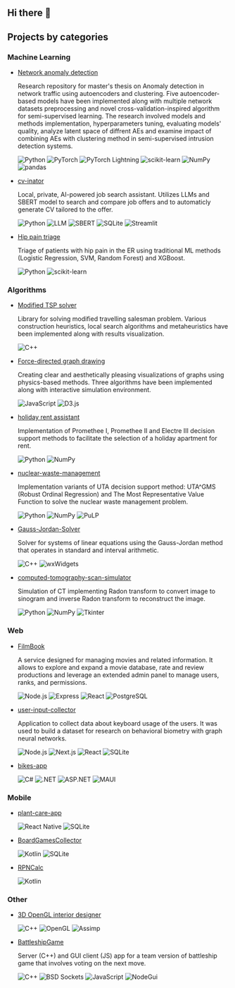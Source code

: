 ## Hi there 👋

## Projects by categories

### Machine Learning

- [Network anomaly detection](https://github.com/Szymon-Winiecki/network-anomaly-detection-research)

    Research repository for master's thesis on Anomaly detection in network traffic using autoencoders and clustering. Five autoencoder-based models have been implemented along with multiple network datasets preprocessing and novel cross-validation-inspired algorithm for semi-supervised learning. 
    The research involved models and methods implementation, hyperparameters tuning, evaluating models' quality, analyze latent space of diffrent AEs and examine impact of combining AEs with clustering method in semi-supervised intrusion detection systems.

    ![Python](https://img.shields.io/badge/Python-3776AB?style=for-the-badge&logo=python&logoColor=white)
    ![PyTorch](https://img.shields.io/badge/PyTorch-EE4C2C?style=for-the-badge&logo=pytorch&logoColor=white)
    ![PyTorch Lightning](https://img.shields.io/badge/PyTorch_Lightning-792EE5?style=for-the-badge&logo=pytorch&logoColor=white)
    ![scikit-learn](https://img.shields.io/badge/scikit--learn-F7931E?style=for-the-badge&logo=scikit-learn&logoColor=white)
    ![NumPy](https://img.shields.io/badge/NumPy-013243?style=for-the-badge&logo=numpy&logoColor=white)
    ![pandas](https://img.shields.io/badge/pandas-150458?style=for-the-badge&logo=pandas&logoColor=white)


- [cv-inator](https://github.com/Szymon-Winiecki/cv-inator)

    Local, private, AI-powered job search assistant. Utilizes LLMs and SBERT model to search and compare job offers and to automaticly generate CV tailored to the offer.

    ![Python](https://img.shields.io/badge/Python-3776AB?style=for-the-badge&logo=python&logoColor=white)
    ![LLM](https://img.shields.io/badge/LLM-Large_Language_Model-8A2BE2?style=for-the-badge)
    ![SBERT](https://img.shields.io/badge/SBERT-Sentence_BERT-4B8BBE?style=for-the-badge)
    ![SQLite](https://img.shields.io/badge/SQLite-003B57?style=for-the-badge&logo=sqlite&logoColor=white)
    ![Streamlit](https://img.shields.io/badge/Streamlit-FF4B4B?style=for-the-badge&logo=streamlit&logoColor=white)

- [Hip pain triage](https://github.com/Szymon-Winiecki/ER-hip-pain-traige)

    Triage of patients with hip pain in the ER using traditional ML methods (Logistic Regression, SVM, Random Forest) and XGBoost.

    ![Python](https://img.shields.io/badge/Python-3776AB?style=for-the-badge&logo=python&logoColor=white)
    ![scikit-learn](https://img.shields.io/badge/scikit--learn-F7931E?style=for-the-badge&logo=scikit-learn&logoColor=white)


### Algorithms

- [Modified TSP solver](https://github.com/Szymon-Winiecki/imo-tsp)

    Library for solving modified travelling salesman problem. Various construction heuristics, local search algorithms and metaheuristics have been implemented along with results visualization.

    ![C++](https://img.shields.io/badge/C%2B%2B-00599C?style=for-the-badge&logo=c%2B%2B&logoColor=white)

- [Force-directed graph drawing](https://github.com/Szymon-Winiecki/force-directed-graph-drawing)

    Creating clear and aesthetically pleasing visualizations of graphs using physics-based methods. Three algorithms have been implemented along with interactive simulation environment.

    ![JavaScript](https://img.shields.io/badge/JavaScript-F7DF1E?style=for-the-badge&logo=javascript&logoColor=black)
    ![D3.js](https://img.shields.io/badge/D3.js-F9A03C?style=for-the-badge&logo=d3.js&logoColor=black)


- [holiday rent assistant](https://github.com/Szymon-Winiecki/iswd-electre-promethee)
    
    Implementation of Promethee I, Promethee II and Electre III decision support methods to facilitate the selection of a holiday apartment for rent.

    ![Python](https://img.shields.io/badge/Python-3776AB?style=for-the-badge&logo=python&logoColor=white)
    ![NumPy](https://img.shields.io/badge/NumPy-013243?style=for-the-badge&logo=numpy&logoColor=white)

- [nuclear-waste-management](https://github.com/Szymon-Winiecki/iswd-nuclear-waste-management/tree/main)

    Implementation variants of UTA decision support method: UTA^GMS (Robust Ordinal Regression) and The Most Representative Value Function to solve the nuclear waste management problem.

    ![Python](https://img.shields.io/badge/Python-3776AB?style=for-the-badge&logo=python&logoColor=white)
    ![NumPy](https://img.shields.io/badge/NumPy-013243?style=for-the-badge&logo=numpy&logoColor=white)
    ![PuLP](https://img.shields.io/badge/PuLP-FFC107?style=for-the-badge)

- [Gauss-Jordan-Solver](https://github.com/Szymon-Winiecki/Gauss-Jordan-Solver)

    Solver for systems of linear equations using the Gauss-Jordan method that operates in standard and interval arithmetic.

    ![C++](https://img.shields.io/badge/C%2B%2B-00599C?style=for-the-badge&logo=c%2B%2B&logoColor=white)
    ![wxWidgets](https://img.shields.io/badge/wxWidgets-3C7EBB?style=for-the-badge&logo=wxwidgets&logoColor=white)

- [computed-tomography-scan-simulator](https://github.com/Szymon-Winiecki/computed-tomography-scan-simulator)

    Simulation of CT implementing Radon transform to convert image to sinogram and inverse Radon transform to reconstruct the image.

    ![Python](https://img.shields.io/badge/Python-3776AB?style=for-the-badge&logo=python&logoColor=white)
    ![NumPy](https://img.shields.io/badge/NumPy-013243?style=for-the-badge&logo=numpy&logoColor=white)
    ![Tkinter](https://img.shields.io/badge/Tkinter-FFB000?style=for-the-badge)

### Web

- [FilmBook](https://github.com/Szymon-Winiecki/FilmBook)

    A service designed for managing movies and related information. It allows to explore and expand a movie database, rate and review productions and leverage an extended admin panel to manage users, ranks, and permissions.

    ![Node.js](https://img.shields.io/badge/Node.js-339933?style=for-the-badge&logo=nodedotjs&logoColor=white)
    ![Express](https://img.shields.io/badge/Express.js-000000?style=for-the-badge&logo=express&logoColor=white)
    ![React](https://img.shields.io/badge/React-20232A?style=for-the-badge&logo=react&logoColor=61DAFB)
    ![PostgreSQL](https://img.shields.io/badge/PostgreSQL-4169E1?style=for-the-badge&logo=postgresql&logoColor=white)

- [user-input-collector](https://github.com/Szymon-Winiecki/bbgnn-user-input-collector)

    Application to collect data about keyboard usage of the users. It was used to build a dataset for research on behavioral biometry with graph neural networks.  

    ![Node.js](https://img.shields.io/badge/Node.js-339933?style=for-the-badge&logo=nodedotjs&logoColor=white)
    ![Next.js](https://img.shields.io/badge/Next.js-000000?style=for-the-badge&logo=nextdotjs&logoColor=white)
    ![React](https://img.shields.io/badge/React-20232A?style=for-the-badge&logo=react&logoColor=61DAFB)
    ![SQLite](https://img.shields.io/badge/SQLite-003B57?style=for-the-badge&logo=sqlite&logoColor=white)

- [bikes-app](https://github.com/Szymon-Winiecki/projekt-pw)

    ![C#](https://img.shields.io/badge/C%23-239120?style=for-the-badge&logo=c-sharp&logoColor=white)
    ![.NET](https://img.shields.io/badge/.NET-512BD4?style=for-the-badge&logo=dotnet&logoColor=white)
    ![ASP.NET](https://img.shields.io/badge/ASP.NET-5C2D91?style=for-the-badge&logo=dotnet&logoColor=white)
    ![MAUI](https://img.shields.io/badge/.NET_MAUI-512BD4?style=for-the-badge&logo=dotnet&logoColor=white)



### Mobile

- [plant-care-app](https://github.com/Szymon-Winiecki/plant-care-app)

    ![React Native](https://img.shields.io/badge/React_Native-20232A?style=for-the-badge&logo=react&logoColor=61DAFB)
    ![SQLite](https://img.shields.io/badge/SQLite-003B57?style=for-the-badge&logo=sqlite&logoColor=white)

- [BoardGamesCollector](https://github.com/Szymon-Winiecki/BoardGamesCollector)

    ![Kotlin](https://img.shields.io/badge/Kotlin-7F52FF?style=for-the-badge&logo=kotlin&logoColor=white)
    ![SQLite](https://img.shields.io/badge/SQLite-003B57?style=for-the-badge&logo=sqlite&logoColor=white)


- [RPNCalc](https://github.com/Szymon-Winiecki/RPNCalc)

    ![Kotlin](https://img.shields.io/badge/Kotlin-7F52FF?style=for-the-badge&logo=kotlin&logoColor=white)



### Other

- [3D OpenGL interior designer](https://github.com/maciej-wieczorek/ProjektGKW)

    ![C++](https://img.shields.io/badge/C%2B%2B-00599C?style=for-the-badge&logo=c%2B%2B&logoColor=white)
    ![OpenGL](https://img.shields.io/badge/OpenGL-5586A4?style=for-the-badge&logo=opengl&logoColor=white)
    ![Assimp](https://img.shields.io/badge/Assimp-007ACC?style=for-the-badge&logo=assimp&logoColor=white)


- [BattleshipGame](https://github.com/Szymon-Winiecki/BattleshipGame)

    Server (C++) and GUI client (JS) app for a team version of battleship game that involves voting on the next move.

    ![C++](https://img.shields.io/badge/C%2B%2B-00599C?style=for-the-badge&logo=c%2B%2B&logoColor=white)
    ![BSD Sockets](https://img.shields.io/badge/BSD_Sockets-Networking-555555?style=for-the-badge)
    ![JavaScript](https://img.shields.io/badge/JavaScript-F7DF1E?style=for-the-badge&logo=javascript&logoColor=black)
    ![NodeGui](https://img.shields.io/badge/NodeGui-43B02A?style=for-the-badge)
